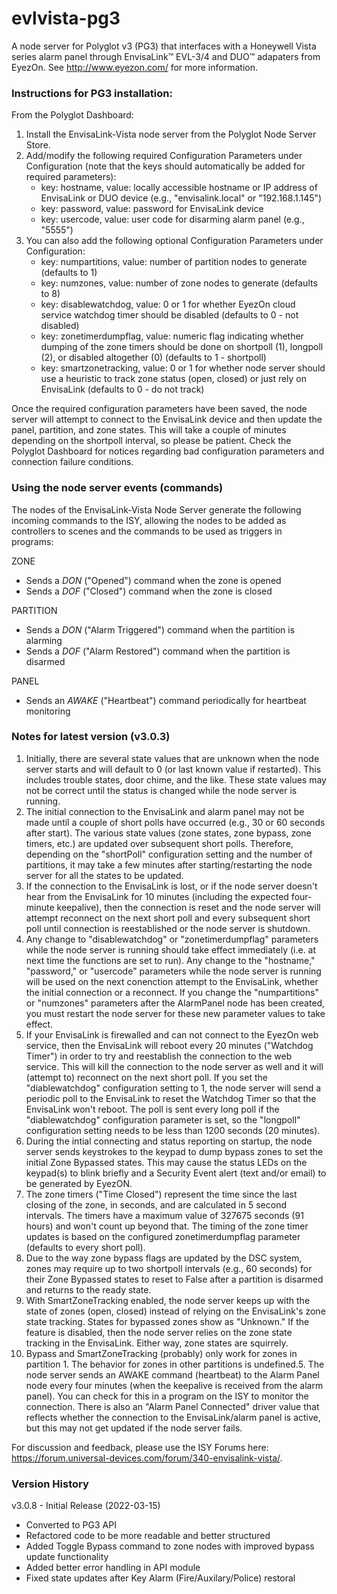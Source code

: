 # evlvista-pg3
A node server for Polyglot v3 (PG3) that interfaces with a Honeywell Vista series alarm panel through EnvisaLink™ EVL-3/4 and DUO™ adapaters from EyezOn. See http://www.eyezon.com/ for more information.

### Instructions for PG3 installation:
From the Polyglot Dashboard:
1. Install the EnvisaLink-Vista node server from the Polyglot Node Server Store.
2. Add/modify the following required Configuration Parameters under Configuration (note that the keys should automatically be added for required parameters):
    - key: hostname, value: locally accessible hostname or IP address of EnvisaLink or DUO device (e.g., "envisalink.local" or "192.168.1.145")
    - key: password, value: password for EnvisaLink device
    - key: usercode, value: user code for disarming alarm panel (e.g., "5555")
3. You can also add the following optional Configuration Parameters under Configuration:
    - key: numpartitions, value: number of partition nodes to generate (defaults to 1)
    - key: numzones, value: number of zone nodes to generate (defaults to 8)
    - key: disablewatchdog, value: 0 or 1 for whether EyezOn cloud service watchdog timer should be disabled (defaults to 0 - not disabled)
    - key: zonetimerdumpflag, value: numeric flag indicating whether dumping of the zone timers should be done on shortpoll (1), longpoll (2), or disabled altogether (0) (defaults to 1 - shortpoll)
    - key: smartzonetracking, value: 0 or 1 for whether node server should use a heuristic to track zone status (open, closed) or just rely on EnvisaLink (defaults to 0 - do not track)
    
Once the required configuration parameters have been saved, the node server will attempt to connect to the EnvisaLink device and then update the panel, partition, and zone states. This will take a couple of minutes depending on the shortpoll interval, so please be patient. Check the Polyglot Dashboard for notices regarding bad configuration parameters and connection failure conditions.

### Using the node server events (commands)
The nodes of the EnvisaLink-Vista Node Server generate the following incoming commands to the ISY, allowing the nodes to be added as controllers to scenes and the commands to be used as triggers in programs:

ZONE
- Sends a *DON* ("Opened") command when the zone is opened
- Sends a *DOF* ("Closed") command when the zone is closed

PARTITION
- Sends a *DON* ("Alarm Triggered") command when the partition is alarming
- Sends a *DOF* ("Alarm Restored") command when the partition is disarmed

PANEL
- Sends an *AWAKE* ("Heartbeat") command periodically for heartbeat monitoring

### Notes for latest version (v3.0.3)

1. Initially, there are several state values that are unknown when the node server starts and will default to 0 (or last known value if restarted). This includes trouble states, door chime, and the like. These state values may not be correct until the status is changed while the node server is running.
2. The initial connection to the EnvisaLink and alarm panel may not be made until a couple of short polls have occurred (e.g., 30 or 60 seconds after start). The various state values (zone states, zone bypass, zone timers, etc.) are updated over subsequent short polls. Therefore, depending on the "shortPoll" configuration setting and the number of partitions, it may take a few minutes after starting/restarting the node server for all the states to be updated.
3. If the connection to the EnvisaLink is lost, or if the node server doesn't hear from the EnvisaLink for 10 minutes (including the expected four-minute keepalive), then the connection is reset and the node server will attempt reconnect on the next short poll and every subsequent short poll until connection is reestablished or the node server is shutdown.
4. Any change to "disablewatchdog" or "zonetimerdumpflag" parameters while the node server is running should take effect immediately (i.e. at next time the functions are set to run). Any change to the "hostname," "password," or "usercode" parameters while the node server is running will be used on the next conenction attempt to the EnvisaLink, whether the initial connection or a reconnect. If you change the "numpartitions" or "numzones" parameters after the AlarmPanel node has been created, you must restart the node server for these new parameter values to take effect.
7. If your EnvisaLink is firewalled and can not connect to the EyezOn web service, then the EnvisaLink will reboot every 20 minutes ("Watchdog Timer") in order to try and reestablish the connection to the web service. This will kill the connection to the node server as well and it will (attempt to) reconnect on the next short poll. If you set the "diablewatchdog" configuration setting to 1, the node server will send a periodic poll to the EnvisaLink to reset the Watchdog Timer so that the EnvisaLink won't reboot. The poll is sent every long poll if the "diablewatchdog" configuration parameter is set, so the "longpoll" configuration setting needs to be less than 1200 seconds (20 minutes).
8. During the intial connecting and status reporting on startup, the node server sends keystrokes to the keypad to dump bypass zones to set the initial Zone Bypassed states. This may cause the status LEDs on the keypad(s) to blink briefly and a Security Event alert (text and/or email) to be generated by EyezON.
9. The zone timers ("Time Closed") represent the time since the last closing of the zone, in seconds, and are calculated in 5 second intervals. The timers have a maximum value of 327675 seconds (91 hours) and won't count up beyond that. The timing of the zone timer updates is based on the configured zonetimerdumpflag parameter (defaults to every short poll).  
11. Due to the way zone bypass flags are updated by the DSC system, zones may require up to two shortpoll intervals (e.g., 60 seconds) for their Zone Bypassed states to reset to False after a partition is disarmed and returns to the ready state.
2. With SmartZoneTracking enabled, the node server keeps up with the state of zones (open, closed) instead of relying on the EnvisaLink's zone state tracking. States for bypassed zones show as "Unknown." If the feature is disabled, then the node server relies on the zone state tracking in the EnvisaLink. Either way, zone states are squirrely.
3. Bypass and SmartZoneTracking (probably) only work for zones in partition 1. The behavior for zones in other partitions is undefined.5. The node server sends an AWAKE command (heartbeat) to the Alarm Panel node every four minutes (when the keepalive is received from the alarm panel). You can check for this in a program on the ISY to monitor the connection. There is also an "Alarm Panel Connected" driver value that reflects whether the connection to the EnvisaLink/alarm panel is active, but this may not get updated if the node server fails.

For discussion and feedback, please use the ISY Forums here: https://forum.universal-devices.com/forum/340-envisalink-vista/.

### Version History
v3.0.8 - Initial Release (2022-03-15)
- Converted to PG3 API
- Refactored code to be more readable and better structured
- Added Toggle Bypass command to zone nodes with improved bypass update functionality
- Added better error handling in API module
- Fixed state updates after Key Alarm (Fire/Auxilary/Police) restoral
